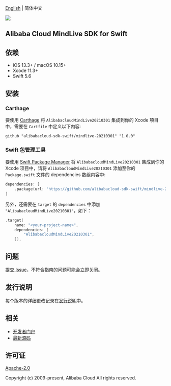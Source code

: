[English](README.md) | 简体中文

![](https://aliyunsdk-pages.alicdn.com/icons/AlibabaCloud.svg)

## Alibaba Cloud MindLive SDK for Swift

## 依赖

- iOS 13.3+ / macOS 10.15+
- Xcode 11.3+
- Swift 5.6

## 安装

### Carthage

要使用 [Carthage](https://github.com/Carthage/Carthage) 将 `AlibabacloudMindLive20210301` 集成到你的 Xcode 项目中，需要在 `Cartfile` 中定义以下内容:

```ogdl
github "alibabacloud-sdk-swift/mindlive-20210301" "1.0.0"
```

### Swift 包管理工具

要使用 [Swift Package Manager](https://swift.org/package-manager/) 将 `AlibabacloudMindLive20210301` 集成到你的 Xcode 项目中，请将 `AlibabacloudMindLive20210301` 添加至你的 `Package.swift` 文件的 dependencies 数组内容中:

```swift
dependencies: [
    .package(url: "https://github.com/alibabacloud-sdk-swift/mindlive-20210301.git", from: "1.0.0")
]
```

另外，还需要在 `target` 的 `dependencies` 中添加 `"AlibabacloudMindLive20210301"`，如下：

```swift
.target(
    name: "<your-project-name>",
    dependencies: [
        "AlibabacloudMindLive20210301",
    ]),
```

## 问题

[提交 Issue](https://github.com/alibabacloud-sdk-swift/mindlive-20210301/issues/new)，不符合指南的问题可能会立即关闭。

## 发行说明

每个版本的详细更改记录在[发行说明](./ChangeLog.txt)中。

## 相关

* [开发者门户](https://next.api.aliyun.com/home)
* [最新源码](https://github.com/alibabacloud-sdk-swift/mindlive-20210301)

## 许可证

[Apache-2.0](http://www.apache.org/licenses/LICENSE-2.0)

Copyright (c) 2009-present, Alibaba Cloud All rights reserved.
